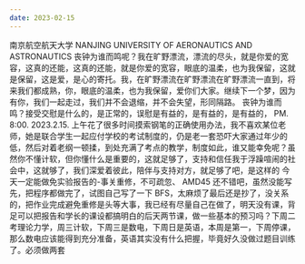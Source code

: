 ```yaml
---
date: 2023-02-15
---
```


南京航空航天大学
NANJING UNIVERSITY OF AERONAUTICS AND ASTRONAUTICS
丧钟为谁而鸣呢？我在旷野漂流，漂流的尽头，就是你爱的宽容，这真的还能，这真的还能，就是你爱的宽容，眼底的温柔，也为我保留，这就是保留，这是爱，是心的寄托。我，在旷野漂流在旷野漂流在旷野漂流一直到，将来我们都成熟，你，眼底的温柔，也为我保留，爱你们大家。继续下一个梦，因为有你，我们一起走过，我们并不会退缩，并不会失望，形同隔路。
丧钟为谁而鸣？接受交慰是什么的，是正常的，误慰是有益的，是有益的，是有益的，
PM. 8:00. 2023.2.15. 上午花了很多时间摸索钢笔的正确使用办法，我不喜欢某位老师，她是联合学生一起应付学校的考试制度的，仍是老一套恐吓大家通过年少的低，然后对着老纲一顿揉，到处充满了考点的教学，制度如此，谁又能幸免呢？虽然你不懂计软，但你懂什么是重要的，这就足够了，支持和信任我于浮躁喧闹的社会中，这就够了，我们深爱着彼此，陪伴与支持对方，就足够了吧，是这样的
今天一定能做免实验报告的-事关重修，不可疏忽、
AMD45 还不错吧，虽然没能写先，把程序都做完了，试图自己写了一下 BFS，太麻烦了最后还是抄了，没关系的，把作业完成避免重修是头等大事，我已经有尽量自己在做了，明天没有课，背足可以把报告和学长的课设都搞明白的后天两节课，做一些基本的预习吗？下周二考理论力学，周三计软，下周三是数电，下周日是英语，本周是第一，下周停课，那么数电应该能得到充分准备，英语其实没有什么把握，毕竟好久没做过题目训练了。必须做两套
